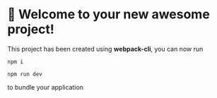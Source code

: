 # 🚀 Welcome to your new awesome project!

This project has been created using **webpack-cli**, you can now run

```
npm i
```

```
npm run dev
```

to bundle your application
